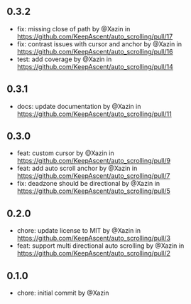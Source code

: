 ## 0.3.2

- fix: missing close of path by @Xazin in https://github.com/KeepAscent/auto_scrolling/pull/17
- fix: contrast issues with cursor and anchor by @Xazin in https://github.com/KeepAscent/auto_scrolling/pull/16
- test: add coverage by @Xazin in https://github.com/KeepAscent/auto_scrolling/pull/14

## 0.3.1

- docs: update documentation by @Xazin in https://github.com/KeepAscent/auto_scrolling/pull/11

## 0.3.0

- feat: custom cursor by @Xazin in https://github.com/KeepAscent/auto_scrolling/pull/9
- feat: add auto scroll anchor by @Xazin in https://github.com/KeepAscent/auto_scrolling/pull/7
- fix: deadzone should be directional by @Xazin in https://github.com/KeepAscent/auto_scrolling/pull/5

## 0.2.0

- chore: update license to MIT by @Xazin in https://github.com/KeepAscent/auto_scrolling/pull/3
- feat: support multi directional auto scrolling by @Xazin in https://github.com/KeepAscent/auto_scrolling/pull/2

## 0.1.0

- chore: initial commit by @Xazin